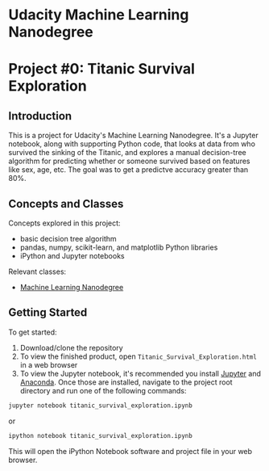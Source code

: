 # Udacity Machine Learning Nanodegree
# Project #0: Titanic Survival Exploration

## Introduction
This is a project for Udacity's Machine Learning Nanodegree. It's a Jupyter notebook, along with supporting Python code, that looks at data from who survived the sinking of the Titanic, and explores a manual decision-tree algorithm for predicting whether or someone survived based on features like sex, age, etc. The goal was to get a predictve accuracy greater than 80%.

## Concepts and Classes
Concepts explored in this project:

  - basic decision tree algorithm
  - pandas, numpy, scikit-learn, and matplotlib Python libraries
  - iPython and Jupyter notebooks

Relevant classes:
  - [Machine Learning Nanodegree](https://www.udacity.com/course/machine-learning-engineer-nanodegree--nd009)

## Getting Started
To get started:

1. Download/clone the repository
2. To view the finished product, open `Titanic_Survival_Exploration.html` in a web browser
3. To view the Jupyter notebook, it's recommended you install [Jupyter](http://jupyter.readthedocs.io/en/latest/install.html) and [Anaconda](https://www.continuum.io/downloads). Once those are installed, navigate to the project root directory and run one of the following commands:
```bash
jupyter notebook titanic_survival_exploration.ipynb
```
or
```bash
ipython notebook titanic_survival_exploration.ipynb
```
This will open the iPython Notebook software and project file in your web browser.

